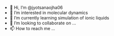 - 👋 Hi, I’m @jyotsanaojha06
- 👀 I’m interested in molecular dynamics
- 🌱 I’m currently learning simulation of ionic liquids
- 💞️ I’m looking to collaborate on ...
- 📫 How to reach me ...

<!---
jyotsanaojha06/jyotsanaojha06 is a ✨ special ✨ repository because its `README.md` (this file) appears on your GitHub profile.
You can click the Preview link to take a look at your changes.
--->
